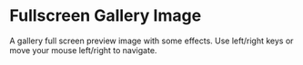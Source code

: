 # Fullscreen Gallery Image #

A gallery full screen preview image with some effects. Use left/right keys or move your mouse left/right to navigate.